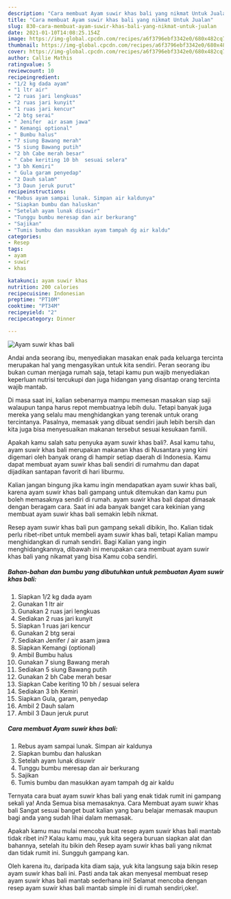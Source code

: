 ```yaml
---
description: "Cara membuat Ayam suwir khas bali yang nikmat Untuk Jualan"
title: "Cara membuat Ayam suwir khas bali yang nikmat Untuk Jualan"
slug: 830-cara-membuat-ayam-suwir-khas-bali-yang-nikmat-untuk-jualan
date: 2021-01-10T14:08:25.154Z
image: https://img-global.cpcdn.com/recipes/a6f3796ebf3342e0/680x482cq70/ayam-suwir-khas-bali-foto-resep-utama.jpg
thumbnail: https://img-global.cpcdn.com/recipes/a6f3796ebf3342e0/680x482cq70/ayam-suwir-khas-bali-foto-resep-utama.jpg
cover: https://img-global.cpcdn.com/recipes/a6f3796ebf3342e0/680x482cq70/ayam-suwir-khas-bali-foto-resep-utama.jpg
author: Callie Mathis
ratingvalue: 5
reviewcount: 10
recipeingredient:
- "1/2 kg dada ayam"
- "1 ltr air"
- "2 ruas jari lengkuas"
- "2 ruas jari kunyit"
- "1 ruas jari kencur"
- "2 btg serai"
- " Jenifer  air asam jawa"
- " Kemangi optional"
- " Bumbu halus"
- "7 siung Bawang merah"
- "5 siung Bawang putih"
- "2 bh Cabe merah besar"
- " Cabe keriting 10 bh  sesuai selera"
- "3 bh Kemiri"
- " Gula garam penyedap"
- "2 Dauh salam"
- "3 Daun jeruk purut"
recipeinstructions:
- "Rebus ayam sampai lunak. Simpan air kaldunya"
- "Siapkan bumbu dan haluskan"
- "Setelah ayam lunak disuwir"
- "Tunggu bumbu meresap dan air berkurang"
- "Sajikan"
- "Tumis bumbu dan masukkan ayam tampah dg air kaldu"
categories:
- Resep
tags:
- ayam
- suwir
- khas

katakunci: ayam suwir khas 
nutrition: 200 calories
recipecuisine: Indonesian
preptime: "PT10M"
cooktime: "PT34M"
recipeyield: "2"
recipecategory: Dinner

---
```



![Ayam suwir khas bali](https://img-global.cpcdn.com/recipes/a6f3796ebf3342e0/680x482cq70/ayam-suwir-khas-bali-foto-resep-utama.jpg)

Andai anda seorang ibu, menyediakan masakan enak pada keluarga tercinta merupakan hal yang mengasyikan untuk kita sendiri. Peran seorang ibu bukan cuman menjaga rumah saja, tetapi kamu pun wajib menyediakan keperluan nutrisi tercukupi dan juga hidangan yang disantap orang tercinta wajib mantab.

Di masa  saat ini, kalian sebenarnya mampu memesan masakan siap saji walaupun tanpa harus repot membuatnya lebih dulu. Tetapi banyak juga mereka yang selalu mau menghidangkan yang terenak untuk orang tercintanya. Pasalnya, memasak yang dibuat sendiri jauh lebih bersih dan kita juga bisa menyesuaikan makanan tersebut sesuai kesukaan famili. 



Apakah kamu salah satu penyuka ayam suwir khas bali?. Asal kamu tahu, ayam suwir khas bali merupakan makanan khas di Nusantara yang kini digemari oleh banyak orang di hampir setiap daerah di Indonesia. Kamu dapat membuat ayam suwir khas bali sendiri di rumahmu dan dapat dijadikan santapan favorit di hari liburmu.

Kalian jangan bingung jika kamu ingin mendapatkan ayam suwir khas bali, karena ayam suwir khas bali gampang untuk ditemukan dan kamu pun boleh memasaknya sendiri di rumah. ayam suwir khas bali dapat dimasak dengan beragam cara. Saat ini ada banyak banget cara kekinian yang membuat ayam suwir khas bali semakin lebih nikmat.

Resep ayam suwir khas bali pun gampang sekali dibikin, lho. Kalian tidak perlu ribet-ribet untuk membeli ayam suwir khas bali, tetapi Kalian mampu menghidangkan di rumah sendiri. Bagi Kalian yang ingin menghidangkannya, dibawah ini merupakan cara membuat ayam suwir khas bali yang nikamat yang bisa Kamu coba sendiri.

<!--inarticleads1-->

##### Bahan-bahan dan bumbu yang dibutuhkan untuk pembuatan Ayam suwir khas bali:

1. Siapkan 1/2 kg dada ayam
1. Gunakan 1 ltr air
1. Gunakan 2 ruas jari lengkuas
1. Sediakan 2 ruas jari kunyit
1. Siapkan 1 ruas jari kencur
1. Gunakan 2 btg serai
1. Sediakan  Jenifer / air asam jawa
1. Siapkan  Kemangi (optional)
1. Ambil  Bumbu halus
1. Gunakan 7 siung Bawang merah
1. Sediakan 5 siung Bawang putih
1. Gunakan 2 bh Cabe merah besar
1. Siapkan  Cabe keriting 10 bh / sesuai selera
1. Sediakan 3 bh Kemiri
1. Siapkan  Gula, garam, penyedap
1. Ambil 2 Dauh salam
1. Ambil 3 Daun jeruk purut




<!--inarticleads2-->

##### Cara membuat Ayam suwir khas bali:

1. Rebus ayam sampai lunak. Simpan air kaldunya
1. Siapkan bumbu dan haluskan
1. Setelah ayam lunak disuwir
1. Tunggu bumbu meresap dan air berkurang
1. Sajikan
1. Tumis bumbu dan masukkan ayam tampah dg air kaldu




Ternyata cara buat ayam suwir khas bali yang enak tidak rumit ini gampang sekali ya! Anda Semua bisa memasaknya. Cara Membuat ayam suwir khas bali Sangat sesuai banget buat kalian yang baru belajar memasak maupun bagi anda yang sudah lihai dalam memasak.

Apakah kamu mau mulai mencoba buat resep ayam suwir khas bali mantab tidak ribet ini? Kalau kamu mau, yuk kita segera buruan siapkan alat dan bahannya, setelah itu bikin deh Resep ayam suwir khas bali yang nikmat dan tidak rumit ini. Sungguh gampang kan. 

Oleh karena itu, daripada kita diam saja, yuk kita langsung saja bikin resep ayam suwir khas bali ini. Pasti anda tak akan menyesal membuat resep ayam suwir khas bali mantab sederhana ini! Selamat mencoba dengan resep ayam suwir khas bali mantab simple ini di rumah sendiri,oke!.

